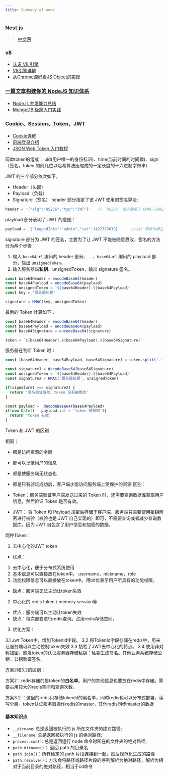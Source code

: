 ```yaml
---
title: Summary of node
---
```


### Nest.js
> [中文网](https://docs.nestjs.cn/)

### v8
 - [认识 V8 引擎](https://zhuanlan.zhihu.com/p/27628685)
 - [V8引擎详解](https://juejin.cn/post/6844904137792962567)
 - [从Chrome源码看JS Object的实现](https://zhuanlan.zhihu.com/p/26169639)
### [一篇文章构建你的 NodeJS 知识体系](https://juejin.cn/post/6844903767926636558)

- [Node.js 并发能力总结](https://mp.weixin.qq.com/s/6LsPMIHdIOw3KO6F2sgRXg)
- [MongoDB 极简入门实践](https://mp.weixin.qq.com/s/lcoa6X-aSaUJHzdXFEjuzA)

### [Cookie、Session、Token、JWT](https://juejin.im/post/6844904034181070861)
- [Cookie详解](https://github.com/mqyqingfeng/Blog/issues/157)
- [前端登录介绍](https://juejin.cn/post/6845166891393089544)
- [JSON Web Token 入门教程](http://www.ruanyifeng.com/blog/2018/07/json_web_token-tutorial.html)

简单token的组成： uid(用户唯一的身份标识)、time(当前时间的时间戳)、sign（签名，token 的前几位以哈希算法压缩成的一定长度的十六进制字符串）

JWT 的三个部分依次如下。
- Header（头部）
- Payload（负载）
- Signature（签名）
header 部分指定了该 JWT 使用的签名算法:
```javascript
header = '{"alg":"HS256","typ":"JWT"}'   // `HS256` 表示使用了 HMAC-SHA256 来生成签名。
```
playload 部分表明了 JWT 的意图：
```javascript
payload = '{"loggedInAs":"admin","iat":1422779638}'     //iat 表示令牌生成的时间
```
signature 部分为 JWT 的签名，主要为了让 JWT 不能被随意篡改，签名的方法分为两个步骤：
1. 输入 `base64url` 编码的 header 部分、 `.` 、`base64url` 编码的 playload 部分，输出 `unsignedToken`。
2. 输入服务器端**私钥**、unsignedToken，输出 signature 签名。
```javascript
const base64Header = encodeBase64(header)
const base64Payload = encodeBase64(payload)
const unsignedToken = `${base64Header}.${base64Payload}`
const key = '服务器私钥'

signature = HMAC(key, unsignedToken)
```
最后的 Token 计算如下：
```javascript
const base64Header = encodeBase64(header)
const base64Payload = encodeBase64(payload)
const base64Signature = encodeBase64(signature)

token = `${base64Header}.${base64Payload}.${base64Signature}`
```
服务器在判断 Token 时：
```javascript
const [base64Header, base64Payload, base64Signature] = token.split('.')

const signature1 = decodeBase64(base64Signature)
const unsignedToken = `${base64Header}.${base64Payload}`
const signature2 = HMAC('服务器私钥', unsignedToken)

if(signature1 === signature2) {
  return '签名验证成功，token 没有被篡改'
}

const payload =  decodeBase64(base64Payload)
if(new Date() - payload.iat < 'token 有效期'){
  return 'token 有效'
}
```

Token 和 JWT 的区别

相同：

- 都是访问资源的令牌
- 都可以记录用户的信息
- 都是使服务端无状态化
- 都是只有验证成功后，客户端才能访问服务端上受保护的资源
区别：

- Token：服务端验证客户端发送过来的 Token 时，还需要查询数据库获取用户信息，然后验证 Token 是否有效。
- JWT： 将 Token 和 Payload 加密后存储于客户端，服务端只需要使用密钥解密进行校验（校验也是 JWT 自己实现的）即可，不需要查询或者减少查询数据库，因为 JWT 自包含了用户信息和加密的数据。

两种Token：
1. 去中心化的JWT token

- 优点：
1. 去中心化，便于分布式系统使用
2. 基本信息可以直接放在token中。 username，nickname，role
3. 功能权限信息可以直接放在token中。用bit位表示用户所具有的功能权限。


- 缺点：服务端无法主动让token失效

2. 中心化的 redis token / memory session等
- 优点：服务端可以主动让token失效
- 缺点：每次都要进行redis查询。占用redis存储空间。


3. 优化方案：

3.1 Jwt Token中，增加TokenId字段。
3.2 将TokenId字段存储在redis中，用来让服务端可以主动控制token失效
3.3 牺牲了JWT去中心化的特点。
3.4 使用非对称加密。颁发token的认证服务器存储私钥：私钥生成签名。其他业务系统存储公钥：公钥验证签名。

方案2和3.2的区别：

方案2：redis存储的是token的**白名单**。用户的其他信息也要放在redis中存储。需要占用较大的redis空间和查询次数。

方案3.2 ：这里的redis只存储tokenId的黑名单，同时redis也可以分布式部署，读写分离。token认证服务器操作redis的master，其他redis同步master的数据

#### 基本知识点

- `__dirname`: 总是返回被执行的 js 所在文件夹的绝对路径;
- `__filename`: 总是返回被执行的 js 的绝对路径;
- `process.cwd()`: 总是返回运行 node 命令时所在的文件夹的绝对路径;
- `path.dirname()`： 返回 path 的目录名
- `path.join()`：所有给定的 path 片段连接到一起，然后规范化生成的路径
- `path.resolve()`：方法会将路径或路径片段的序列解析为绝对路径，解析为相对于当前目录的绝对路径，相当于cd命令
